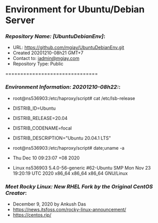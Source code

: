 # Environment for Ubuntu/Debian Server


### ***Repository Name: [UbuntuDebianEnv]***:
- URL: https://github.com/mgiay/UbuntuDebianEnv.git
- Created 20201210-08h21 GMT+7
- Contact to: iadmin@mgiay.com
- Repository Type: Public

===============================
### ***Environment Information: 20201210-08h22:***:
- root@ns536903:/etc/haproxy/script# cat /etc/lsb-release
- DISTRIB_ID=Ubuntu
- DISTRIB_RELEASE=20.04
- DISTRIB_CODENAME=focal
- DISTRIB_DESCRIPTION="Ubuntu 20.04.1 LTS"

- root@ns536903:/etc/haproxy/script# date;uname -a
- Thu Dec 10 09:23:07 +08 2020
- Linux ns536903 5.4.0-56-generic #62-Ubuntu SMP Mon Nov 23 19:20:19 UTC 2020 x86_64 x86_64 x86_64 GNU/Linux


### ***Meet Rocky Linux: New RHEL Fork by the Original CentOS Creator***:
- December 9, 2020 by Ankush Das
- https://news.itsfoss.com/rocky-linux-announcement/ 
- https://centos.rip/
